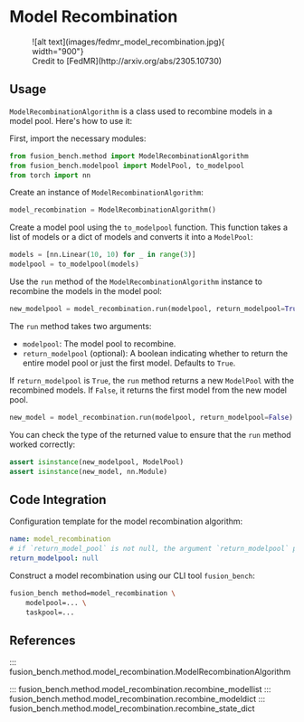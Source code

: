 # Model Recombination

<figure markdown="span">
    ![alt text](images/fedmr_model_recombination.jpg){ width="900"}
    <figcaption>Credit to [FedMR](http://arxiv.org/abs/2305.10730) </figcaption>
</figure>

## Usage

`ModelRecombinationAlgorithm` is a class used to recombine models in a model pool. Here's how to use it:

First, import the necessary modules:

```python
from fusion_bench.method import ModelRecombinationAlgorithm
from fusion_bench.modelpool import ModelPool, to_modelpool
from torch import nn
```

Create an instance of `ModelRecombinationAlgorithm`:

```python
model_recombination = ModelRecombinationAlgorithm()
```

Create a model pool using the `to_modelpool` function. This function takes a list of models or a dict of models and converts it into a `ModelPool`:

```python
models = [nn.Linear(10, 10) for _ in range(3)]
modelpool = to_modelpool(models)
```

Use the `run` method of the `ModelRecombinationAlgorithm` instance to recombine the models in the model pool:

```python
new_modelpool = model_recombination.run(modelpool, return_modelpool=True)
```

The `run` method takes two arguments:

- `modelpool`: The model pool to recombine.
- `return_modelpool` (optional): A boolean indicating whether to return the entire model pool or just the first model. Defaults to `True`.

If `return_modelpool` is `True`, the `run` method returns a new `ModelPool` with the recombined models. If `False`, it returns the first model from the new model pool.

```python
new_model = model_recombination.run(modelpool, return_modelpool=False)
```

You can check the type of the returned value to ensure that the `run` method worked correctly:

```python
assert isinstance(new_modelpool, ModelPool)
assert isinstance(new_model, nn.Module)
```

## Code Integration

Configuration template for the model recombination algorithm:

```yaml title="config/method/model_recombination.yaml"
name: model_recombination
# if `return_model_pool` is not null, the argument `return_modelpool` passed to the `run` method will be ignored.
return_modelpool: null
```

Construct a model recombination using our CLI tool `fusion_bench`:

```bash
fusion_bench method=model_recombination \
    modelpool=... \
    taskpool=...
```


## References

::: fusion_bench.method.model_recombination.ModelRecombinationAlgorithm

::: fusion_bench.method.model_recombination.recombine_modellist
::: fusion_bench.method.model_recombination.recombine_modeldict
::: fusion_bench.method.model_recombination.recombine_state_dict


